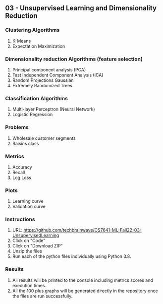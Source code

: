 ## 03 - Unsupervised Learning and Dimensionality Reduction 

### Clustering Algorithms
1. K-Means 
2. Expectation Maximization

### Dimensionality reduction Algorithms (feature selection)
1. Principal component analysis (PCA)
2. Fast Independent Component Analysis (ICA)
3. Random Projections Gaussian
4. Extremely Randomized Trees

### Classification Algorithms
1. Multi-layer Perceptron (Neural Network)
2. Logistic Regression

### Problems
1. Wholesale customer segments
2. Raisins class

### Metrics
1. Accuracy
2. Recall
3. Log Loss

### Plots
1. Learning curve
2. Validation curve


### Instructions

1. URL:  https://github.com/techbrainwave/CS7641-ML-Fall22-03-UnsupervisedLearning
2. Click on "Code" 
3. Click on "Download ZIP"
4. Unzip the files
5. Run each of the python files individually using Python 3.8.


### Results

1. All results will be printed to the console including metrics scores and execution times.
2. All the 100 plus graphs will be generated directly in the repository once the files are run successfully.

